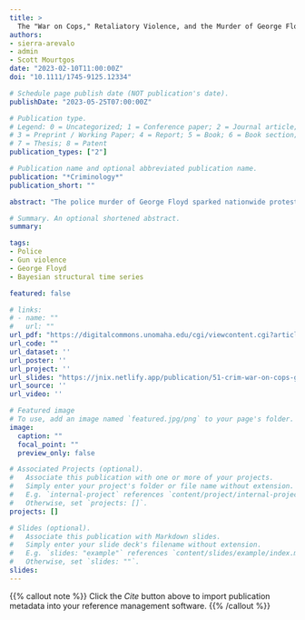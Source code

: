 ```yaml
---
title: >
  The "War on Cops," Retaliatory Violence, and the Murder of George Floyd
authors:
- sierra-arevalo
- admin
- Scott Mourtgos
date: "2023-02-10T11:00:00Z"
doi: "10.1111/1745-9125.12334"

# Schedule page publish date (NOT publication's date).
publishDate: "2023-05-25T07:00:00Z"

# Publication type.
# Legend: 0 = Uncategorized; 1 = Conference paper; 2 = Journal article;
# 3 = Preprint / Working Paper; 4 = Report; 5 = Book; 6 = Book section;
# 7 = Thesis; 8 = Patent
publication_types: ["2"]

# Publication name and optional abbreviated publication name.
publication: "*Criminology*"
publication_short: ""

abstract: "The police murder of George Floyd sparked nationwide protests in the summer of 2020 and revived claims that public outcry over such high-profile police killings perpetuated a violent *war on cops*. Using data collected by the Gun Violence Archive (GVA) on firearm assaults of U.S. police officers, we use Bayesian structural time series (BSTS) modeling to empirically assess if and how patterns of firearm assault on police officers in the United States were influenced by the police murder of George Floyd. Our analysis finds that the murder of George Floyd was associated with a 3-week spike in firearm assaults on police, after which the trend in firearms assaults dropped to levels only slightly above that which were predicted by pre-Floyd data. We discuss potential explanations for these findings and consider their relevance to the contemporary discussion of a *war on cops*, violence, and officer safety."

# Summary. An optional shortened abstract.
summary:   

tags:
- Police
- Gun violence
- George Floyd
- Bayesian structural time series

featured: false

# links:
# - name: ""
#   url: ""
url_pdf: "https://digitalcommons.unomaha.edu/cgi/viewcontent.cgi?article=1194&context=criminaljusticefacpub"
url_code: ""
url_dataset: ''
url_poster: ''
url_project: ''
url_slides: "https://jnix.netlify.app/publication/51-crim-war-on-cops-george-floyd/asc_2022_presentation.pdf"
url_source: ''
url_video: ''

# Featured image
# To use, add an image named `featured.jpg/png` to your page's folder. 
image:
  caption: ""
  focal_point: ""
  preview_only: false

# Associated Projects (optional).
#   Associate this publication with one or more of your projects.
#   Simply enter your project's folder or file name without extension.
#   E.g. `internal-project` references `content/project/internal-project/index.md`.
#   Otherwise, set `projects: []`.
projects: []

# Slides (optional).
#   Associate this publication with Markdown slides.
#   Simply enter your slide deck's filename without extension.
#   E.g. `slides: "example"` references `content/slides/example/index.md`.
#   Otherwise, set `slides: ""`.
slides:
---
```


{{% callout note %}}
Click the *Cite* button above to import publication metadata into your reference management software.
{{% /callout %}}
